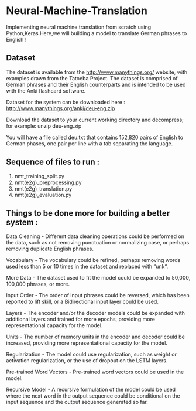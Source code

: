 # Neural-Machine-Translation
Implementing neural machine translation from scratch using Python,Keras.Here,we will building a model to translate German phrases to English !

## Dataset

The dataset is available from the http://www.manythings.org/ website, with examples drawn from the Tatoeba Project. The dataset is comprised of German phrases and their English counterparts and is intended to be used with the Anki flashcard software.

Dataset for the system can be downloaded here : http://www.manythings.org/anki/deu-eng.zip

Download the dataset to your current working directory and decompress; for example:
unzip deu-eng.zip

You will have a file called deu.txt that contains 152,820 pairs of English to German phases, one pair per line with a tab separating the language.

## Sequence of files to run :
1. nmt_training_split.py
2. nmt(e2g)_preprocessing.py
3. nmt(e2g)_translation.py
4. nmt(e2g)_evaluation.py

## Things to be done more for building a better system :

Data Cleaning - Different data cleaning operations could be performed on the data, such as not removing punctuation or normalizing case, or perhaps removing duplicate English phrases.

Vocabulary - The vocabulary could be refined, perhaps removing words used less than 5 or 10 times in the dataset and replaced with “unk“.

More Data - The dataset used to fit the model could be expanded to 50,000, 100,000 phrases, or more.

Input Order - The order of input phrases could be reversed, which has been reported to lift skill, or a Bidirectional input layer could be used.

Layers - The encoder and/or the decoder models could be expanded with additional layers and trained for more epochs, providing more representational capacity for the model.

Units -  The number of memory units in the encoder and decoder could be increased, providing more representational capacity for the model.

Regularization - The model could use regularization, such as weight or activation regularization, or the use of dropout on the LSTM layers.

Pre-trained Word Vectors - Pre-trained word vectors could be used in the model.

Recursive Model - A recursive formulation of the model could be used where the next word in the output sequence could be conditional on the input sequence and the output sequence generated so far.

